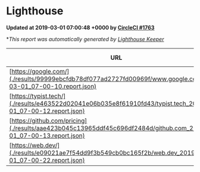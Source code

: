
# Lighthouse

**Updated at 2019-03-01 07:00:48 +0000 by [CircleCI #1763](https://circleci.com/gh/ItinerisLtd/lighthouse-keeper-example/1763)**

**This report was automatically generated by [Lighthouse Keeper](https://github.com/itinerisltd/lighthouse-keeper)*

| URL | Performance | Accessibility | Best Practices | SEO | PWA | Updated At |
| --- | --- | --- | --- | --- | --- | --- |
| [https://google.com/](./results/99999ebcfdb78df077ad2727fd00969f/www.google.com_2019-03-01_07-00-10.report.json) | 0.95 | 0.71 | 0.93 | 0.8 | 0.58 | 2019-03-01T07:00:10.288Z |
| [https://typist.tech/](./results/e463522d02041e06b035e8f61910fd43/typist.tech_2019-03-01_07-00-12.report.json) | 1 |  |  |  |  | 2019-03-01T07:00:12.677Z |
| [https://github.com/pricing](./results/aae423b045c13965ddf45c696df2484d/github.com_2019-03-01_07-00-13.report.json) | 0.8 | 0.89 | 0.93 | 0.9 | 0.58 | 2019-03-01T07:00:13.441Z |
| [https://web.dev/](./results/e09021ae7f54dd9f3b549cb0bc165f2b/web.dev_2019-03-01_07-00-22.report.json) | 0.96 | 0.93 | 1 | 0.91 | 1 | 2019-03-01T07:00:22.132Z |
